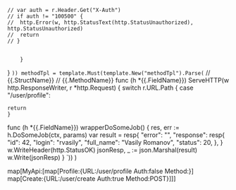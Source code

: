 	// var auth = r.Header.Get("X-Auth")
	// if auth != "100500" {
	// 	http.Error(w, http.StatusText(http.StatusUnauthorized), http.StatusUnauthorized)
	// 	return
	// }


		}
}
`))
	methodTpl = template.Must(template.New("methodTpl").Parse(`
// {{.StructName}}
// {{.MethodName}}
func (h *{{.FieldName}}) ServeHTTP(w http.ResponseWriter, r *http.Request) {
switch r.URL.Path {
	case "/user/profile":


	return
	}

func (h *{{.FieldName}}) wrapperDoSomeJob() {
	res, err := h.DoSomeJob(ctx, params)
	var result = resp{
		"error": "",
		"response": resp{
			"id":        42,
			"login":     "rvasily",
			"full_name": "Vasily Romanov",
			"status":    20,
		},
	}
w.WriteHeader(http.StatusOK)
jsonResp, _ := json.Marshal(result)
w.Write(jsonResp)
}
`))
)

map[MyApi:[map[Profile:{URL:/user/profile Auth:false Method:}] map[Create:{URL:/user/create Auth:true Method:POST}]]]